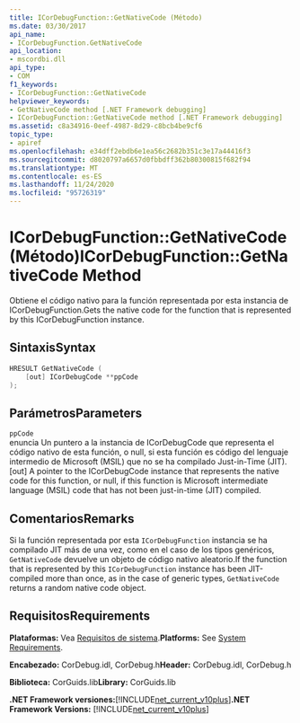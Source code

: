 ```yaml
---
title: ICorDebugFunction::GetNativeCode (Método)
ms.date: 03/30/2017
api_name:
- ICorDebugFunction.GetNativeCode
api_location:
- mscordbi.dll
api_type:
- COM
f1_keywords:
- ICorDebugFunction::GetNativeCode
helpviewer_keywords:
- GetNativeCode method [.NET Framework debugging]
- ICorDebugFunction::GetNativeCode method [.NET Framework debugging]
ms.assetid: c8a34916-0eef-4987-8d29-c8bcb4be9cf6
topic_type:
- apiref
ms.openlocfilehash: e34dff2ebdb6e1ea56c2682b351c3e17a44416f3
ms.sourcegitcommit: d8020797a6657d0fbbdff362b80300815f682f94
ms.translationtype: MT
ms.contentlocale: es-ES
ms.lasthandoff: 11/24/2020
ms.locfileid: "95726319"
---
```

# <a name="icordebugfunctiongetnativecode-method"></a><span data-ttu-id="50a61-102">ICorDebugFunction::GetNativeCode (Método)</span><span class="sxs-lookup"><span data-stu-id="50a61-102">ICorDebugFunction::GetNativeCode Method</span></span>

<span data-ttu-id="50a61-103">Obtiene el código nativo para la función representada por esta instancia de ICorDebugFunction.</span><span class="sxs-lookup"><span data-stu-id="50a61-103">Gets the native code for the function that is represented by this ICorDebugFunction instance.</span></span>  
  
## <a name="syntax"></a><span data-ttu-id="50a61-104">Sintaxis</span><span class="sxs-lookup"><span data-stu-id="50a61-104">Syntax</span></span>  
  
```cpp  
HRESULT GetNativeCode (  
    [out] ICorDebugCode **ppCode  
);  
```  
  
## <a name="parameters"></a><span data-ttu-id="50a61-105">Parámetros</span><span class="sxs-lookup"><span data-stu-id="50a61-105">Parameters</span></span>  

 `ppCode`  
 <span data-ttu-id="50a61-106">enuncia Un puntero a la instancia de ICorDebugCode que representa el código nativo de esta función, o null, si esta función es código del lenguaje intermedio de Microsoft (MSIL) que no se ha compilado Just-in-Time (JIT).</span><span class="sxs-lookup"><span data-stu-id="50a61-106">[out] A pointer to the ICorDebugCode instance that represents the native code for this function, or null, if this function is Microsoft intermediate language (MSIL) code that has not been just-in-time (JIT) compiled.</span></span>  
  
## <a name="remarks"></a><span data-ttu-id="50a61-107">Comentarios</span><span class="sxs-lookup"><span data-stu-id="50a61-107">Remarks</span></span>  

 <span data-ttu-id="50a61-108">Si la función representada por esta `ICorDebugFunction` instancia se ha compilado JIT más de una vez, como en el caso de los tipos genéricos, `GetNativeCode` devuelve un objeto de código nativo aleatorio.</span><span class="sxs-lookup"><span data-stu-id="50a61-108">If the function that is represented by this `ICorDebugFunction` instance has been JIT-compiled more than once, as in the case of generic types, `GetNativeCode` returns a random native code object.</span></span>  
  
## <a name="requirements"></a><span data-ttu-id="50a61-109">Requisitos</span><span class="sxs-lookup"><span data-stu-id="50a61-109">Requirements</span></span>  

 <span data-ttu-id="50a61-110">**Plataformas:** Vea [Requisitos de sistema](../../get-started/system-requirements.md).</span><span class="sxs-lookup"><span data-stu-id="50a61-110">**Platforms:** See [System Requirements](../../get-started/system-requirements.md).</span></span>  
  
 <span data-ttu-id="50a61-111">**Encabezado:** CorDebug.idl, CorDebug.h</span><span class="sxs-lookup"><span data-stu-id="50a61-111">**Header:** CorDebug.idl, CorDebug.h</span></span>  
  
 <span data-ttu-id="50a61-112">**Biblioteca:** CorGuids.lib</span><span class="sxs-lookup"><span data-stu-id="50a61-112">**Library:** CorGuids.lib</span></span>  
  
 <span data-ttu-id="50a61-113">**.NET Framework versiones:**[!INCLUDE[net_current_v10plus](../../../../includes/net-current-v10plus-md.md)]</span><span class="sxs-lookup"><span data-stu-id="50a61-113">**.NET Framework Versions:** [!INCLUDE[net_current_v10plus](../../../../includes/net-current-v10plus-md.md)]</span></span>
